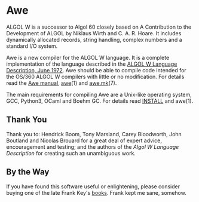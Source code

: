 # Awe
ALGOL W is a successor to Algol 60 closely based on A Contribution to the Development of ALGOL by Niklaus Wirth and C. A. R. Hoare. It includes dynamically allocated records, string handling, complex numbers and a standard I/O system.

Awe is a new compiler for the ALGOL W language. It is a complete implementation of the language described in the [ALGOL W Language Description, June 1972](algolw.pdf). Awe should be able to compile code intended for the OS/360 ALGOL W compilers with little or no modification. For details read the [Awe manual](awe.md), [awe](awe.1.md)(1) and [awe.mk](awe.mk.7.md)(7).

The main requirements for compiling Awe are a Unix-like operating system, GCC, Python3, OCaml and Boehm GC. For details read [INSTALL](INSTALL.md) and awe(1).

## Thank You

Thank you to: Hendrick Boom, Tony Marsland, Carey Bloodworth, John Boutland and Nicolas Brouard for a great deal of expert advice, encouragement and testing; and the authors of the *Algol W Language Description* for creating such an unambiguous work.

## By the Way

If you have found this software useful or enlightening, please consider buying one of the late Frank Key's [books](https://www.lulu.com/search/?contributor=Frank+Key). Frank kept me sane, somehow.